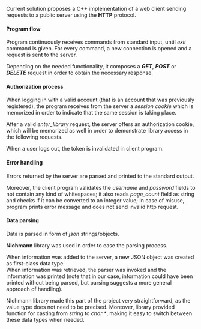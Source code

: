 <p>Current solution proposes a C++ implementation of a web client sending requests to a public server using the <b>HTTP</b> protocol.</p>

<h4>Program flow</h4>

<p>Program continuously receives commands from standard input, until <i>exit</i> command is given. For every command, a new connection is opened and a request is sent to the server.

Depending on the needed functionality, it composes a <i><b>GET</i></b>, <i><b>POST</i></b> or <i><b>DELETE</i></b> request in order to obtain the necessary response.

<h4>Authorization process</h4>
<p>When logging in with a valid account (that is an account that was previously registered), the program receives from the server a <i>session cookie</i> which is memorized in order to indicate that the same session is taking place.</p>

<p>After a valid <i>enter_library</i> request, the server offers an authorization cookie, which will be memorized as well in order to demonstrate library access in the following requests.</p>

<p>When a user logs out, the token is invalidated in client program. </p>

<h4>Error handling</h4>
<p>Errors returned by the server are parsed and printed to the standard output. </p>

<p>Moreover, the client program validates the <i>username</i> and <i>password</i> fields to not contain any kind of whitespaces; it also reads <i>page_count</i> field as string and checks if it can be converted to an integer value; In case of misuse, program prints error message and does not send invalid http request.</p>

<h4>Data parsing</h4>
<p> Data is parsed in form of <i>json</i> strings/objects.</p>
<p> <b>Nlohmann</b> library was used in order to ease the parsing process.</p>
<p>
When information was added to the server, a new JSON object was created as first-class data type.<br>
When information was retrieved, the parser was invoked and the information was printed (note that in our case, information could have been printed without being parsed, but parsing suggests a more general approach of handling).</p>

<p>Nlohmann library made this part of the project very straightforward, as the value type does not need to be precised. Moreover, library provided function for casting from <i>string</i> to <i>char *</i>, making it easy to switch between these data types when needed.</p>


